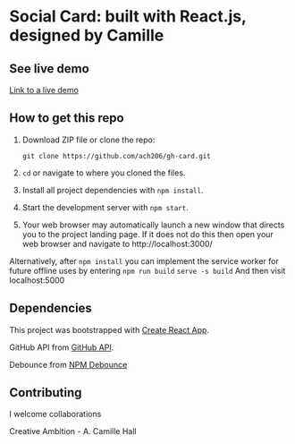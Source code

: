 
Social Card: built with React.js, designed by Camille
======================================================


## See live demo
[Link to a live demo](https://gh-git-social.herokuapp.com/)

## How to get this repo
1) Download ZIP file or clone the repo:

    ``git clone https://github.com/ach206/gh-card.git``

2) `cd` or navigate to where you cloned the files.

3) Install all project dependencies with `npm install`.

4) Start the development server with `npm start`.

5) Your web browser may automatically launch a new window that directs
you to the project landing page. If it does not do this then open your web browser and navigate to http://localhost:3000/

Alternatively, after `npm install` you can implement the service worker for future offline uses by entering `npm run build`
`serve -s build`
And then visit localhost:5000

## Dependencies

This project was bootstrapped with [Create React App](https://github.com/facebookincubator/create-react-app).

GitHub API from [GitHub API](https://developer.github.com/v3/).

Debounce from [NPM Debounce](https://www.npmjs.com/package/throttle-debounce)


## Contributing
I welcome collaborations

Creative Ambition - A. Camille Hall
